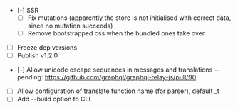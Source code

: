 - [-] SSR
    + [ ] Fix mutations (apparently the store is not initialised with correct data, since no mutation succeeds)
    + [ ] Remove bootstrapped css when the bundled ones take over
- [ ] Freeze dep versions
- [ ] Publish v1.2.0
- [-] Allow unicode escape sequences in messages and translations -- pending: https://github.com/graphql/graphql-relay-js/pull/90
- [ ] Allow configuration of translate function name (for parser), default _t
- [ ] Add --build option to CLI
